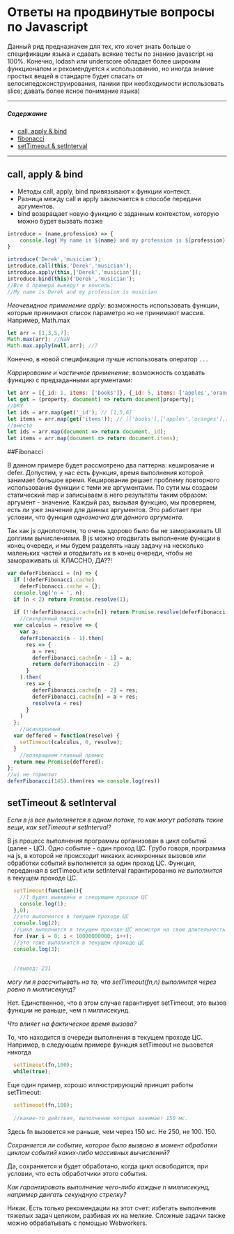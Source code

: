 # Ответы на продвинутые вопросы по Javascript

Данный рид предназначен для тех, кто хочет знать больше о спецификации языка и сдавать всякие тесты по знанию javascript на 100%.
Конечно, lodash или underscore обладает более широким функционалом и рекомендуется к использованию, но иногда знание простых вещей
в стандарте будет спасать от велосипедоконструирования, паники при необходимости использовать slice; давать более ясное понимание языка)

-------------------

##### Содержание 
- [call, apply & bind](#callapplybind)
- [fibonacci](#fibonacci)
- [setTimeout & setInterval](#timeout)


-------------------

<a name="callapplybind"/>

## call, apply & bind

- Методы call, apply, bind привязывают к функции контекст. 
- Разница между call и apply заключается в способе передачи аргументов.
- bind возвращает новую функцию с заданным контекстом, которую можно будет вызвать позже

``` javascript
introduce = (name,profession) => {
    console.log(`My name is ${name} and my profession is ${profession}`); 
}

introduce('Derek','musician'); 
introduce.call(this,'Derek','musician');
introduce.apply(this,['Derek','musician']);
introduce.bind(this)('Derek','musician');
//Все 4 примера выведут в консоль: 
//My name is Derek and my profession is musician
```

*Неочевидное применение apply:* возможность использовать функции, которые принимают список параметро
но не принимают массив. Например, Math.max
``` javascript
let arr = [1,3,5,7];
Math.max(arr); //NaN 
Math.max.apply(null,arr); //7
``` 
Конечно, в новой спецификации лучше использовать оператор ```...```

*Каррирование и частичное применение:* возможность создавать функцию с предзаданными аргументами: 
``` javascript
let arr = [{_id: 1, items: ['books']}, {_id: 5, items: ['apples','oranges']}, {_id: 6, items: []}];
let get = (property, document) => return document[property];
//DRY
let ids = arr.map(get('_id'); // [1,5,6]
let items = arr.map(get('items')); // [['books'],['apples','oranges'],[]]
//вместо
let ids = arr.map(document => return document._id);
let items = arr.map(document => return document.items);
```


<a name="fibonacci"/>

##Fibonacci

В данном примере будет рассмотрено два паттерна: кеширование и defer. 
Допустим, у нас есть функция, время выполнения которой занимает большое время.
Кеширование решает проблему повторного использования функции с теми же аргументами. 
По сути мы создаем статический map и записываем в него результаты таким образом: 
аргумент - значение. Каждый раз, вызывая функцию, мы проверяем, есть ли уже значение 
для данных аргументов. Это работает при условии, что функция *однозначна для данного аргумента*.

Так как js однопоточен, то очень здорово было бы не замораживать UI долгими вычислениями. 
В js можно отодвигать выполнение функции в конец очереди, и мы будем разделять нашу задачу на несколько маленьких частей
и отодвигать их в конец очереди, чтобы не замораживать ui. КЛАССНО, ДА??!

```javascript
var deferFibonacci = (n) => {
  if (!deferFibonacci.cache)
    deferFibonacci.cache = {};
  console.log('n = ', n);
  if (n < 2) return Promise.resolve(1);
	
  if (!!deferFibonacci.cache[n]) return Promise.resolve(deferFibonacci.cache[n])
	//сихнронный вариант
  var calculus = resolve => {
    var a;
    deferFibonacci(n - 1).then(
      res => {
        a = res;
        deferFibonacci.cache[n - 1] = a;
        return deferFibonacci(n - 2)
      }
    ).then(
      res => {
        deferFibonacci.cache[n - 2] = res;
        deferFibonacci.cache[n] = a + res;
        resolve(a + res)
      }
    )
  };
	//асинхронный
  var deffered = function(resolve) {
    setTimeout(calculus, 0, resolve);
  }
	//возвращаем главный промис
  return new Promise(deffered);
};
//ui не тормозит
deferFibonacci(145).then(res => console.log(res))
```


<a name="timeout"/>

## setTimeout & setInterval

*Если в js все выполняется в одном потоке, то как могут работать такие вещи, как setTimeout и setInterval?*

В js процесс выполнения программы организован в цикл событий (далее - ЦС). Одно событие - один проход ЦС. 
Грубо говоря, программа на js, в которой не происходит никаких асинхронных вызовов или обработки событий
выполняется за один проход ЦС. Функция, переданная в setTimeout или setInterval гарантированно *не выполнится* в 
текущем проходе ЦС. 

``` javascript 
  setTimeout(function(){
    //1 будет выведена в следующем проходе ЦС
    console.log(1);
  },0);
  //это выполнится в текущем проходе ЦС
  console.log(2);
  //цикл выполнится в текущем проходе ЦС несмотря на свою длительность
  for (var i = 0; i < 10000000000; i++);
  //это тоже выполнится в текущем проходе ЦС
  console.log(3);
  
  
  //вывод: 231
```

*могу ли я рассчитывать на то, что setTimeout(fn,n) выполнится через ровно n миллисекунд?*

Нет. Единственное, что в этом случае гарантирует setTimeout, это вызов функции не раньше, чем n миллисекунд. 

*Что влияет на фактическое время вызова?* 

То, что находится в очереди выполнения в текущем проходе ЦС. Например, в следующем примере функция setTimeout не вызовется никогда

``` javascript
  setTimeout(fn,100);
  while(true);
```

Еще один пример, хорошо иллюстрирующий принцип работы setTimeout:

``` javascript 
  setTimeout(fn,100);
  
  //какие-то действия, выполнение которых занимает 150 мс.
```

Здесь fn вызовется не раньше, чем через 150 мс. Не 250, не 100. 150.

*Сохраняется ли событие, которое было вызвано в момент обработки циклом событий каких-либо массивных вычислений?*

Да, сохраняется и будет обработано, когда цикл освободится, при условии, что есть обработчики этого события.

*Как гарантировать выполнение чего-либо каждые n миллисекунд, например двигать секундную стрелку?*

Никак. Есть только рекомендации на этот счет: избегать выполнения тяжелых задач целиком, разбивая их на мелкие.
Сложные задачи также можно обрабатывать с помощью Webworkers. 
